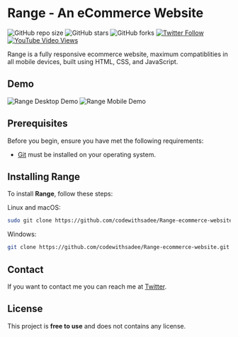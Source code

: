 # Range - An eCommerce Website

![GitHub repo size](https://img.shields.io/github/repo-size/codewithsadee/Range-ecommerce-website)
![GitHub stars](https://img.shields.io/github/stars/codewithsadee/Range-ecommerce-website?style=social)
![GitHub forks](https://img.shields.io/github/forks/codewithsadee/Range-ecommerce-website?style=social)
[![Twitter Follow](https://img.shields.io/twitter/follow/codewithsadee_?style=social)](https://twitter.com/intent/follow?screen_name=codewithsadee_)
[![YouTube Video Views](https://img.shields.io/youtube/views/3l8Lob4ysI0?style=social)](https://youtu.be/3l8Lob4ysI0)

Range is a fully responsive ecommerce website, maximum compatiblities in all mobile devices, built using HTML, CSS, and JavaScript.

## Demo

![Range Desktop Demo](./website-demo-image/desktop.png "Desktop Demo")
![Range Mobile Demo](./website-demo-image/mobile.png "Mobile Demo")

## Prerequisites

Before you begin, ensure you have met the following requirements:

* [Git](https://git-scm.com/downloads "Download Git") must be installed on your operating system.

## Installing Range

To install **Range**, follow these steps:

Linux and macOS:

```bash
sudo git clone https://github.com/codewithsadee/Range-ecommerce-website.git
```

Windows:

```bash
git clone https://github.com/codewithsadee/Range-ecommerce-website.git
```

## Contact

If you want to contact me you can reach me at [Twitter](https://www.twitter.com/codewithsadee).

## License

This project is **free to use** and does not contains any license.
